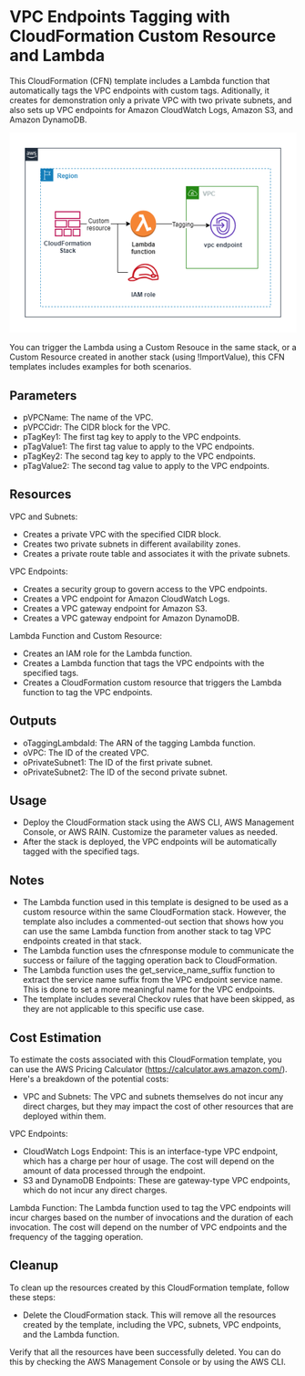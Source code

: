 # VPC Endpoints Tagging with CloudFormation Custom Resource and Lambda

This CloudFormation (CFN) template includes a Lambda function that automatically tags the VPC endpoints with custom tags. Aditionally, it creates for demonstration only a private VPC with two private subnets, and also sets up VPC endpoints for Amazon CloudWatch Logs, Amazon S3, and Amazon DynamoDB. 

![Alt text](../diagrams/custom-resource.png?raw=true "Diagram Image")

You can trigger the Lambda using a Custom Resouce in the same stack, or a Custom Resource created in another stack (using !ImportValue), this CFN templates includes examples for both scenarios.

## Parameters

* pVPCName: The name of the VPC.
* pVPCCidr: The CIDR block for the VPC.
* pTagKey1: The first tag key to apply to the VPC endpoints.
* pTagValue1: The first tag value to apply to the VPC endpoints.
* pTagKey2: The second tag key to apply to the VPC endpoints.
* pTagValue2: The second tag value to apply to the VPC endpoints.

## Resources

VPC and Subnets:

* Creates a private VPC with the specified CIDR block.
* Creates two private subnets in different availability zones.
* Creates a private route table and associates it with the private subnets.

VPC Endpoints:

* Creates a security group to govern access to the VPC endpoints.
* Creates a VPC endpoint for Amazon CloudWatch Logs.
* Creates a VPC gateway endpoint for Amazon S3.
* Creates a VPC gateway endpoint for Amazon DynamoDB.

Lambda Function and Custom Resource:

* Creates an IAM role for the Lambda function.
* Creates a Lambda function that tags the VPC endpoints with the specified tags.
* Creates a CloudFormation custom resource that triggers the Lambda function to tag the VPC endpoints.

## Outputs

* oTaggingLambdaId: The ARN of the tagging Lambda function.
* oVPC: The ID of the created VPC.
* oPrivateSubnet1: The ID of the first private subnet.
* oPrivateSubnet2: The ID of the second private subnet.

## Usage

* Deploy the CloudFormation stack using the AWS CLI, AWS Management Console, or AWS RAIN. Customize the parameter values as needed.
* After the stack is deployed, the VPC endpoints will be automatically tagged with the specified tags.

## Notes

* The Lambda function used in this template is designed to be used as a custom resource within the same CloudFormation stack. However, the template also includes a commented-out section that shows how you can use the same Lambda function from another stack to tag VPC endpoints created in that stack.
* The Lambda function uses the cfnresponse module to communicate the success or failure of the tagging operation back to CloudFormation.
* The Lambda function uses the get_service_name_suffix function to extract the service name suffix from the VPC endpoint service name. This is done to set a more meaningful name for the VPC endpoints.
* The template includes several Checkov rules that have been skipped, as they are not applicable to this specific use case.

## Cost Estimation

To estimate the costs associated with this CloudFormation template, you can use the AWS Pricing Calculator (https://calculator.aws.amazon.com/). Here's a breakdown of the potential costs:

* VPC and Subnets: The VPC and subnets themselves do not incur any direct charges, but they may impact the cost of other resources that are deployed within them.

VPC Endpoints:

* CloudWatch Logs Endpoint: This is an interface-type VPC endpoint, which has a charge per hour of usage. The cost will depend on the amount of data processed through the endpoint.
* S3 and DynamoDB Endpoints: These are gateway-type VPC endpoints, which do not incur any direct charges.

Lambda Function: The Lambda function used to tag the VPC endpoints will incur charges based on the number of invocations and the duration of each invocation. The cost will depend on the number of VPC endpoints and the frequency of the tagging operation.

## Cleanup

To clean up the resources created by this CloudFormation template, follow these steps:

* Delete the CloudFormation stack. This will remove all the resources created by the template, including the VPC, subnets, VPC endpoints, and the Lambda function.

Verify that all the resources have been successfully deleted. You can do this by checking the AWS Management Console or by using the AWS CLI.